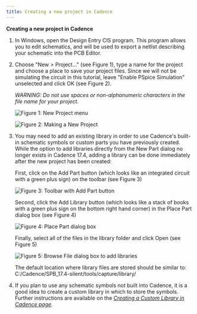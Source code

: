 ```yaml
---
title: Creating a new project in Cadence
---
```


**Creating a new project in Cadence**

1.  In Windows, open the Design Entry CIS program. This program allows you to edit schematics, and will be used to export a netlist describing your schematic into the PCB Editor.

2.  Choose "New > Project..." (see Figure 1), type a name for the project and choose a place to save your project files. Since we will not be simulating the circuit in this tutorial, leave "Enable PSpice Simulation" unselected and click OK (see Figure 2). 

    *WARNING: Do not use spaces or non-alphanumeric characters in the file name for your project.*

    ![Figure 1: New Project menu](/ESD_Creating_a_New_Project_revised_media/media/image4.png)

    ![Figure 2: Making a New Project](/ESD_Creating_a_New_Project_revised_media/media/image1.png)

3.  You may need to add an existing library in order to use Cadence's built-in schematic symbols or custom parts you have previously created. While the option to add libraries directly from the New Part dialog no longer exists in Cadence 17.4, adding a library can be done immediately after the new project has been created:

    First, click on the Add Part button (which looks like an integrated circuit with a green plus sign) on the toolbar (see Figure 3)

    ![Figure 3: Toolbar with Add Part button](/ESD_Creating_a_New_Project_revised_media/media/image2.png)

    Second, click the Add Library button (which looks like a stack of books with a green plus sign on the bottom right hand corner) in the Place Part dialog box (see Figure 4)

    ![Figure 4: Place Part dialog box](/ESD_Creating_a_New_Project_revised_media/media/image5.png)

    Finally, select all of the files in the library folder and click Open (see Figure 5)

    ![Figure 5: Browse File dialog box to add libraries](/ESD_Creating_a_New_Project_revised_media/media/image3.png)

    The default location where library files are stored should be similar to: C:/Cadence/SPB_17.4-silent/tools/capture/library/

4.  If you plan to use any schematic symbols not built into Cadence, it is a good idea to create a custom library in which to store the symbols. Further instructions are available on the [*Creating a Custom Library in Cadence page*](/creating-a-custom-library-in-cadence/).
